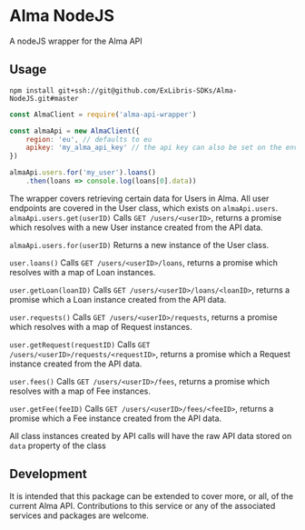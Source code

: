 # Alma NodeJS
A nodeJS wrapper for the Alma API

## Usage
`npm install git+ssh://git@github.com/ExLibris-SDKs/Alma-NodeJS.git#master`
```javascript
const AlmaClient = require('alma-api-wrapper')

const almaApi = new AlmaClient({
    region: 'eu', // defaults to eu
    apikey: 'my_alma_api_key' // the api key can also be set on the environment variable ALMA_KEY
})

almaApi.users.for('my_user').loans()
    .then(loans => console.log(loans[0].data))
```

The wrapper covers retrieving certain data for Users in Alma. All user endpoints are covered in the User class, which exists on `almaApi.users`. 
`almaApi.users.get(userID)`
Calls `GET /users/<userID>`, returns a promise which resolves with a new User instance created from the API data.

`almaApi.users.for(userID)`
Returns a new instance of the User class.

`user.loans()`
Calls `GET /users/<userID>/loans`, returns a promise which resolves with a map of Loan instances.

`user.getLoan(loanID)`
Calls `GET /users/<userID>/loans/<loanID>`, returns a promise which a Loan instance created from the API data.

`user.requests()`
Calls `GET /users/<userID>/requests`, returns a promise which resolves with a map of Request instances.

`user.getRequest(requestID)`
Calls `GET /users/<userID>/requests/<requestID>`, returns a promise which a Request instance created from the API data.

`user.fees()`
Calls `GET /users/<userID>/fees`, returns a promise which resolves with a map of Fee instances.

`user.getFee(feeID)`
Calls `GET /users/<userID>/fees/<feeID>`, returns a promise which a Fee instance created from the API data.

All class instances created by API calls will have the raw API data stored on `data` property of the class

## Development
It is intended that this package can be extended to cover more, or all, of the current Alma API.
Contributions to this service or any of the associated services and packages are welcome.

